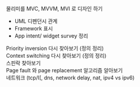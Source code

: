 물리미를 MVC, MVVM, MVI 로 디자인 하기  
- UML 디펜던시 관계
- Framework 표시
- App intent/ widget survey 정리

Priority inversion 다시 찾아보기 (정의 정리)  
Context switching 다시 찾아보기 (정의 정리)  
스핀락 찾아보기  
Page fault 와 page replacement 알고리즘 알아보기  
네트워크 (tcp/I[, dns, network delay, nat, ipv4 vs ipv6)